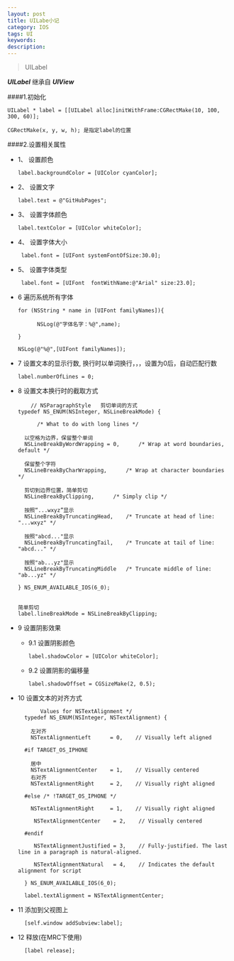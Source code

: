 ```yaml
---
layout: post
title: UILabe小记
category: IOS
tags: UI
keywords:
description:
---
```


>UILabel

***UILabel*** 继承自 ***UIView*** 

####1.初始化
	
	UILabel * label = [[UILabel alloc]initWithFrame:CGRectMake(10, 100, 300, 60)];
	
	CGRectMake(x, y, w, h); 是指定label的位置	
	
####2.设置相关属性

* 1、 设置颜色
 		
 	  label.backgroundColor = [UIColor cyanColor];
* 2、 设置文字

	  label.text = @"GitHubPages";
* 3、 设置字体颜色

	  label.textColor = [UIColor whiteColor];
* 4、 设置字体大小 

	   label.font = [UIFont systemFontOfSize:30.0];   
* 5、 设置字体类型

       label.font = [UIFont  fontWithName:@"Arial" size:23.0];
* 6  遍历系统所有字体

	  for (NSString * name in [UIFont familyNames]){
	
			NSLog(@"字体名字：%@",name);
		
	  }
	  
	  NSLog(@"%@",[UIFont familyNames]);

* 7  设置文本的显示行数, 换行时以单词换行，，，设置为0后，自动匹配行数

	  label.numberOfLines = 0;

* 8  设置文本换行时的截取方式

	      // NSParagraphStyle   剪切单词的方式
      typedef NS_ENUM(NSInteger, NSLineBreakMode) {
    
    		/* What to do with long lines */
    		
        以空格为边界，保留整个单词    
        NSLineBreakByWordWrapping = 0,     	/* Wrap at word boundaries, default */
        
        保留整个字符
        NSLineBreakByCharWrapping,		/* Wrap at character boundaries */
        
        剪切到边界位置，简单剪切
        NSLineBreakByClipping,		/* Simply clip */
        
        按照“...wxyz”显示
        NSLineBreakByTruncatingHead,	/* Truncate at head of line: "...wxyz" */
        
        按照"abcd..."显示
        NSLineBreakByTruncatingTail,	/* Truncate at tail of line: "abcd..." */
        
        按照"ab...yz"显示
        NSLineBreakByTruncatingMiddle	/* Truncate middle of line:  "ab...yz" */
        
      } NS_ENUM_AVAILABLE_IOS(6_0);
      
      
      简单剪切
      label.lineBreakMode = NSLineBreakByClipping;

* 9  设置阴影效果
	* 9.1  设置阴影颜色
		
		  label.shadowColor = [UIColor whiteColor];
	* 9.2  设置阴影的偏移量
		
		  label.shadowOffset = CGSizeMake(2, 0.5);
* 10  设置文本的对齐方式

		     Values for NSTextAlignment */
        typedef NS_ENUM(NSInteger, NSTextAlignment) {
        	
          左对齐
          NSTextAlignmentLeft      = 0,    // Visually left aligned
          
        #if TARGET_OS_IPHONE
        
          居中
          NSTextAlignmentCenter    = 1,    // Visually centered
          右对齐
          NSTextAlignmentRight     = 2,    // Visually right aligned
          
        #else /* !TARGET_OS_IPHONE */
        
          NSTextAlignmentRight     = 1,    // Visually right aligned
          
           NSTextAlignmentCenter    = 2,    // Visually centered
           
        #endif
        	
           NSTextAlignmentJustified = 3,    // Fully-justified. The last line in a paragraph is natural-aligned.
           
           NSTextAlignmentNatural   = 4,    // Indicates the default alignment for script
           
        } NS_ENUM_AVAILABLE_IOS(6_0);

		label.textAlignment = NSTextAlignmentCenter;
* 11  添加到父视图上

		[self.window addSubview:label];
* 12  释放(在MRC下使用)		

		[label release];




















